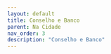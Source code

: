 ```yaml
---
layout: default
title: Conselho e Banco
parent: Na Cidade
nav_order: 3
description: "Conselho e Banco"
---
```

